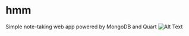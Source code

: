 # hmm
Simple note-taking web app powered by MongoDB and Quart
![Alt Text](https://i.imgur.com/rHF65Wa.gifv)
